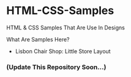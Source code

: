 # HTML-CSS-Samples
HTML &amp; CSS Samples That Are Use In Designs

What Are Samples Here? 
<ul>
  <li> Lisbon Chair Shop: Little Store Layout</li>
</ul>

<h3>(Update This Repository Soon...)</h3>

